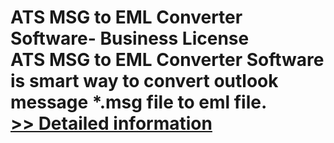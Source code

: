 # ATS MSG to EML Converter Software- Business License<br />ATS MSG to EML Converter Software is smart way to convert outlook message *.msg file to eml file.<br />[>> Detailed information](https://secure.shareit.com/shareit/product.html?productid=300778884&affiliateid=200057808)